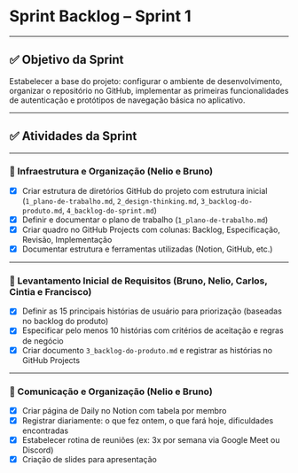 # Sprint Backlog – Sprint 1  
---

## ✅ Objetivo da Sprint

Estabelecer a base do projeto: configurar o ambiente de desenvolvimento, organizar o repositório no GitHub, implementar as primeiras funcionalidades de autenticação e protótipos de navegação básica no aplicativo.

---

## ✅ Atividades da Sprint

---

### 🔧 Infraestrutura e Organização (Nelio e Bruno)
- [x] Criar estrutura de diretórios GitHub do projeto com estrutura inicial (`1_plano-de-trabalho.md`, `2_design-thinking.md`, `3_backlog-do-produto.md`, `4_backlog-do-sprint.md`)
- [x] Definir e documentar o plano de trabalho (`1_plano-de-trabalho.md`)
- [x] Criar quadro no GitHub Projects com colunas: Backlog, Especificação, Revisão, Implementação
- [x] Documentar estrutura e ferramentas utilizadas (Notion, GitHub, etc.)

---

### 📄 Levantamento Inicial de Requisitos (Bruno, Nelio, Carlos, Cintia e Francisco)
- [x] Definir as 15 principais histórias de usuário para priorização (baseadas no backlog do produto)
- [x] Especificar pelo menos 10 histórias com critérios de aceitação e regras de negócio
- [x] Criar documento `3_backlog-do-produto.md` e registrar as histórias no GitHub Projects

---

### 💬 Comunicação e Organização (Nelio e Bruno)
- [x] Criar página de Daily no Notion com tabela por membro
- [x] Registrar diariamente: o que fez ontem, o que fará hoje, dificuldades encontradas
- [x] Estabelecer rotina de reuniões (ex: 3x por semana via Google Meet ou Discord)
- [x] Criação de slides para apresentação
